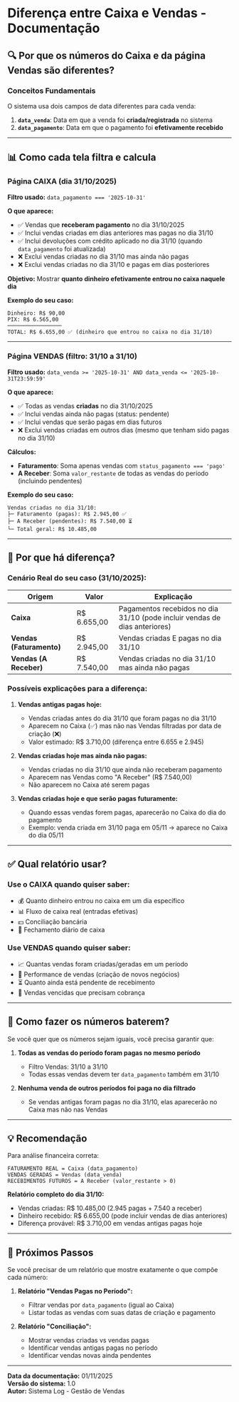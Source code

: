 # Diferença entre Caixa e Vendas - Documentação

## 🔍 Por que os números do Caixa e da página Vendas são diferentes?

### Conceitos Fundamentais

O sistema usa dois campos de data diferentes para cada venda:

1. **`data_venda`**: Data em que a venda foi **criada/registrada** no sistema
2. **`data_pagamento`**: Data em que o pagamento foi **efetivamente recebido**

---

## 📊 Como cada tela filtra e calcula

### Página **CAIXA** (dia 31/10/2025)

**Filtro usado:** `data_pagamento === '2025-10-31'`

**O que aparece:**

- ✅ Vendas que **receberam pagamento** no dia 31/10/2025
- ✅ Inclui vendas criadas em dias anteriores mas pagas no dia 31/10
- ✅ Inclui devoluções com crédito aplicado no dia 31/10 (quando `data_pagamento` foi atualizada)
- ❌ Exclui vendas criadas no dia 31/10 mas ainda não pagas
- ❌ Exclui vendas criadas no dia 31/10 e pagas em dias posteriores

**Objetivo:** Mostrar **quanto dinheiro efetivamente entrou no caixa naquele dia**

**Exemplo do seu caso:**

```
Dinheiro: R$ 90,00
PIX: R$ 6.565,00
─────────────────
TOTAL: R$ 6.655,00 ✅ (dinheiro que entrou no caixa no dia 31/10)
```

---

### Página **VENDAS** (filtro: 31/10 a 31/10)

**Filtro usado:** `data_venda >= '2025-10-31' AND data_venda <= '2025-10-31T23:59:59'`

**O que aparece:**

- ✅ Todas as vendas **criadas** no dia 31/10/2025
- ✅ Inclui vendas ainda não pagas (status: pendente)
- ✅ Inclui vendas que serão pagas em dias futuros
- ❌ Exclui vendas criadas em outros dias (mesmo que tenham sido pagas no dia 31/10)

**Cálculos:**

- **Faturamento**: Soma apenas vendas com `status_pagamento === 'pago'`
- **A Receber**: Soma `valor_restante` de todas as vendas do período (incluindo pendentes)

**Exemplo do seu caso:**

```
Vendas criadas no dia 31/10:
├─ Faturamento (pagas): R$ 2.945,00 ✅
├─ A Receber (pendentes): R$ 7.540,00 ⏳
└─ Total geral: R$ 10.485,00
```

---

## 🧮 Por que há diferença?

### Cenário Real do seu caso (31/10/2025):

| Origem                   | Valor       | Explicação                                                                 |
| ------------------------ | ----------- | -------------------------------------------------------------------------- |
| **Caixa**                | R$ 6.655,00 | Pagamentos recebidos no dia 31/10 (pode incluir vendas de dias anteriores) |
| **Vendas (Faturamento)** | R$ 2.945,00 | Vendas criadas E pagas no dia 31/10                                        |
| **Vendas (A Receber)**   | R$ 7.540,00 | Vendas criadas no dia 31/10 mas ainda não pagas                            |

### Possíveis explicações para a diferença:

1. **Vendas antigas pagas hoje:**

   - Vendas criadas antes do dia 31/10 que foram pagas no dia 31/10
   - Aparecem no Caixa (✅) mas não nas Vendas filtradas por data de criação (❌)
   - Valor estimado: R$ 3.710,00 (diferença entre 6.655 e 2.945)

2. **Vendas criadas hoje mas ainda não pagas:**

   - Vendas criadas no dia 31/10 que ainda não receberam pagamento
   - Aparecem nas Vendas como "A Receber" (R$ 7.540,00)
   - Não aparecem no Caixa até serem pagas

3. **Vendas criadas hoje e que serão pagas futuramente:**
   - Quando essas vendas forem pagas, aparecerão no Caixa do dia do pagamento
   - Exemplo: venda criada em 31/10 paga em 05/11 → aparece no Caixa do dia 05/11

---

## ✅ Qual relatório usar?

### Use o **CAIXA** quando quiser saber:

- 💰 Quanto dinheiro entrou no caixa em um dia específico
- 📊 Fluxo de caixa real (entradas efetivas)
- 💵 Conciliação bancária
- 🧾 Fechamento diário de caixa

### Use **VENDAS** quando quiser saber:

- 📈 Quantas vendas foram criadas/geradas em um período
- 🎯 Performance de vendas (criação de novos negócios)
- ⏳ Quanto ainda está pendente de recebimento
- 📅 Vendas vencidas que precisam cobrança

---

## 🔧 Como fazer os números baterem?

Se você quer que os números sejam iguais, você precisa garantir que:

1. **Todas as vendas do período foram pagas no mesmo período**

   - Filtro Vendas: 31/10 a 31/10
   - Todas essas vendas devem ter `data_pagamento` também em 31/10

2. **Nenhuma venda de outros períodos foi paga no dia filtrado**
   - Se vendas antigas foram pagas no dia 31/10, elas aparecerão no Caixa mas não nas Vendas

---

## 💡 Recomendação

Para análise financeira correta:

```
FATURAMENTO REAL = Caixa (data_pagamento)
VENDAS GERADAS = Vendas (data_venda)
RECEBIMENTOS FUTUROS = A Receber (valor_restante > 0)
```

**Relatório completo do dia 31/10:**

- Vendas criadas: R$ 10.485,00 (2.945 pagas + 7.540 a receber)
- Dinheiro recebido: R$ 6.655,00 (pode incluir vendas de dias anteriores)
- Diferença provável: R$ 3.710,00 em vendas antigas pagas hoje

---

## 📝 Próximos Passos

Se você precisar de um relatório que mostre exatamente o que compõe cada número:

1. **Relatório "Vendas Pagas no Período":**

   - Filtrar vendas por `data_pagamento` (igual ao Caixa)
   - Listar todas as vendas com suas datas de criação e pagamento

2. **Relatório "Conciliação":**
   - Mostrar vendas criadas vs vendas pagas
   - Identificar vendas antigas pagas no período
   - Identificar vendas novas ainda pendentes

---

**Data da documentação:** 01/11/2025  
**Versão do sistema:** 1.0  
**Autor:** Sistema Log - Gestão de Vendas
